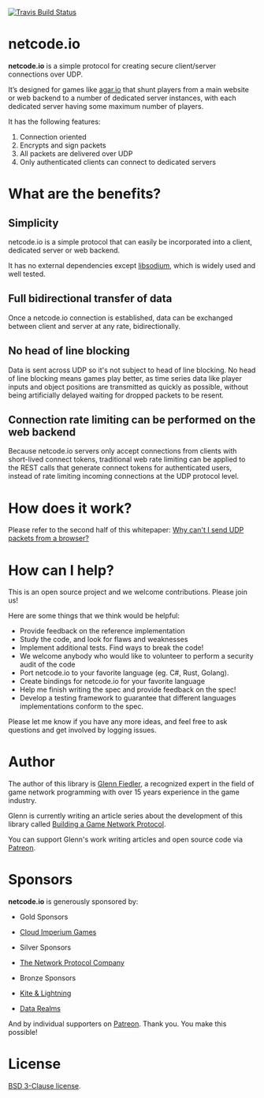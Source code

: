 [![Travis Build Status](https://travis-ci.org/networkprotocol/netcode.io.svg?branch=master)](https://travis-ci.org/networkprotocol/netcode.io)

# netcode.io

**netcode.io** is a simple protocol for creating secure client/server connections over UDP.

It’s designed for games like [agar.io](http://agar.io) that shunt players from a main website or web backend to a number of dedicated server instances, with each dedicated server having some maximum number of players.

It has the following features:

1. Connection oriented
2. Encrypts and sign packets
3. All packets are delivered over UDP
4. Only authenticated clients can connect to dedicated servers

# What are the benefits?

## Simplicity

netcode.io is a simple protocol that can easily be incorporated into a client, dedicated server or web backend.

It has no external dependencies except [libsodium](http://www.libsodium.org), which is widely used and well tested.

## Full bidirectional transfer of data

Once a netcode.io connection is established, data can be exchanged between client and server at any rate, bidirectionally.

## No head of line blocking

Data is sent across UDP so it's not subject to head of line blocking. No head of line blocking means games play better, as time series data like player inputs and object positions are transmitted as quickly as possible, without being artificially delayed waiting for dropped packets to be resent.

## Connection rate limiting can be performed on the web backend

Because netcode.io servers only accept connections from clients with short-lived connect tokens, traditional web rate limiting can be applied to the REST calls that generate connect tokens for authenticated users, instead of rate limiting incoming connections at the UDP protocol level.

# How does it work?

Please refer to the second half of this whitepaper: [Why can't I send UDP packets from a browser?](http://new.gafferongames.com/post/why_cant_i_send_udp_packets_from_a_browser/)

# How can I help?

This is an open source project and we welcome contributions. Please join us!

Here are some things that we think would be helpful:

* Provide feedback on the reference implementation
* Study the code, and look for flaws and weaknesses
* Implement additional tests. Find ways to break the code!
* We welcome anybody who would like to volunteer to perform a security audit of the code
* Port netcode.io to your favorite language (eg. C#, Rust, Golang).
* Create bindings for netcode.io for your favorite language
* Help me finish writing the spec and provide feedback on the spec!
* Develop a testing framework to guarantee that different languages implementations conform to the spec.

Please let me know if you have any more ideas, and feel free to ask questions and get involved by logging issues.

# Author

The author of this library is [Glenn Fiedler](https://www.linkedin.com/in/glennfiedler), a recognized expert in the field of game network programming with over 15 years experience in the game industry.

Glenn is currently writing an article series about the development of this library called [Building a Game Network Protocol](http://gafferongames.com/2016/05/10/building-a-game-network-protocol/).

You can support Glenn's work writing articles and open source code via [Patreon](http://www.patreon.com/gafferongames).

# Sponsors

**netcode.io** is generously sponsored by:

* Gold Sponsors
 * [Cloud Imperium Games](https://cloudimperiumgames.com)
 
* Silver Sponsors
 * [The Network Protocol Company](http://www.thenetworkprotocolcompany.com)

* Bronze Sponsors
 * [Kite & Lightning](http://kiteandlightning.la/)
 * [Data Realms](http://datarealms.com)
 
And by individual supporters on [Patreon](http://www.patreon.com/gafferongames). Thank you. You make this possible!

# License

[BSD 3-Clause license](https://opensource.org/licenses/BSD-3-Clause).

